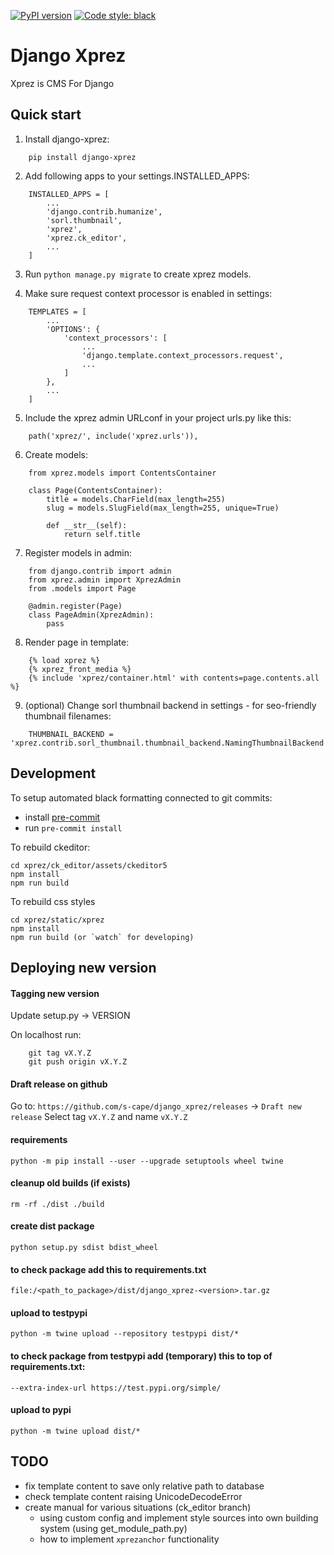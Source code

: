 [![PyPI version](https://badge.fury.io/py/django-xprez.svg)](https://badge.fury.io/py/django-xprez)
[![Code style: black](https://img.shields.io/badge/code%20style-black-000000.svg)](https://github.com/psf/black)

Django Xprez
============

Xprez is CMS For Django

Quick start
-----------

1. Install django-xprez:
```
    pip install django-xprez
```


2. Add following apps to your settings.INSTALLED_APPS:

```
    INSTALLED_APPS = [
        ...
        'django.contrib.humanize',
        'sorl.thumbnail',
        'xprez',
        'xprez.ck_editor',
        ...
    ]
```

3. Run `python manage.py migrate` to create xprez models.


4. Make sure request context processor is enabled in settings:

```
    TEMPLATES = [
        ...
        'OPTIONS': {
            'context_processors': [
                ...
                'django.template.context_processors.request',
                ...
            ]
        },
        ...
    ]
```

5. Include the xprez admin URLconf in your project urls.py like this:

```
    path('xprez/', include('xprez.urls')),
```

6. Create models:
```
    from xprez.models import ContentsContainer

    class Page(ContentsContainer):
        title = models.CharField(max_length=255)
        slug = models.SlugField(max_length=255, unique=True)

        def __str__(self):
            return self.title
```

7. Register models in admin:
```
    from django.contrib import admin
    from xprez.admin import XprezAdmin
    from .models import Page

    @admin.register(Page)
    class PageAdmin(XprezAdmin):
        pass
```

8. Render page in template:
```
    {% load xprez %}
    {% xprez_front_media %}
    {% include 'xprez/container.html' with contents=page.contents.all %}
```

9. (optional) Change sorl thumbnail backend in settings - for seo-friendly thumbnail filenames:

```
    THUMBNAIL_BACKEND = 'xprez.contrib.sorl_thumbnail.thumbnail_backend.NamingThumbnailBackend'
```


Development
-----------
To setup automated black formatting connected to git commits:
- install [pre-commit](https://pre-commit.com/#installation)
- run `pre-commit install`

To rebuild ckeditor:

    cd xprez/ck_editor/assets/ckeditor5
    npm install
    npm run build

To rebuild css styles

    cd xprez/static/xprez
    npm install
    npm run build (or `watch` for developing)


Deploying new version
----------------

#### Tagging new version

Update setup.py -> VERSION

On localhost run:
```
    git tag vX.Y.Z
    git push origin vX.Y.Z
```

#### Draft release on github

Go to: `https://github.com/s-cape/django_xprez/releases` -> `Draft new release`
Select tag `vX.Y.Z` and name `vX.Y.Z`


#### requirements

    python -m pip install --user --upgrade setuptools wheel twine


#### cleanup old builds (if exists)

    rm -rf ./dist ./build

#### create dist package

    python setup.py sdist bdist_wheel

#### to check package add this to requirements.txt

    file:/<path_to_package>/dist/django_xprez-<version>.tar.gz

#### upload to testpypi

    python -m twine upload --repository testpypi dist/*

#### to check package from testpypi add (temporary) this to top of requirements.txt:

    --extra-index-url https://test.pypi.org/simple/

#### upload to pypi

    python -m twine upload dist/*


TODO
-------

- fix template content to save only relative path to database
- check template content raising UnicodeDecodeError
- create manual for various situations (ck_editor branch)
  - using custom config and implement style sources into own building system (using get_module_path.py)
  - how to implement `xprezanchor` functionality
